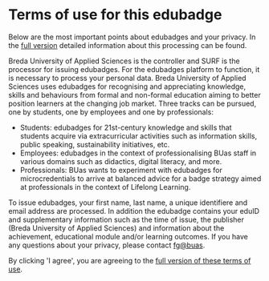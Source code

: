 # Terms of use for this edubadge

Below are the most important points about edubadges and your privacy. In the [full version](https://raw.githubusercontent.com/edubadges/privacy/master/buas/edubadges-formal-text-en.md) detailed information about this processing can be found.

Breda University of Applied Sciences is the controller and SURF is the processor for issuing edubadges. For the edubadges platform to function, it is necessary to process your personal data. Breda University of Applied Sciences uses edubadges for recognising and appreciating knowledge, skills and behaviours from formal and non-formal education aiming to better position learners at the changing job market. Three tracks can be pursued, one by students, one by employees and one by professionals:
* Students: edubadges for 21st-century knowledge and skills that students acquire via extracurricular activities such as information skills, public speaking, sustainability initiatives, etc.
* Employees: edubadges in the context of professionalising BUas staff in various domains such as didactics, digital literacy, and more.
* Professionals: BUas wants to experiment with edubadges for microcredentials to arrive at balanced advice for a badge strategy aimed at professionals in the context of Lifelong Learning.

To issue edubadges, your first name, last name, a unique identifiere and email address are processed. In addition the edubadge contains your eduID and supplementary information such as the time of issue, the publisher (Breda University of Applied Sciences) and information about the achievement, educational module and/or learning outcomes. If you have any questions about your privacy, please contact [fg@buas](mailto:fg@buas).

By clicking 'I agree', you are agreeing to the [full version of these terms of use](https://raw.githubusercontent.com/edubadges/privacy/master/buas/edubadges-formal-text-en.md).